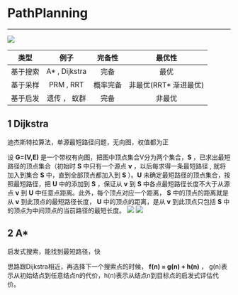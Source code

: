 # PathPlanning
---
![](https://i.imgur.com/6nvPKi0.jpg)

| 类型        	| 例子          	| 完备性		|最优性		|
| ------------- |:-------------:|:-----:	|:--:		|
| 基于搜索		| A* , Dijkstra	|完备		|最优		|
| 基于采样	    | PRM , RRT		|概率完备	|非最优(RRT* 渐进最优)|
| 基于启发 		| 遗传 ， 蚁群	|完备		|非最优		|

## 1 Dijkstra 

迪杰斯特拉算法，单源最短路径问题，无向图，权值都为正

设 **G=(V,E)** 是一个带权有向图，把图中顶点集合V分为两个集合，**S** ，已求出最短路径的顶点集合（初始时 **S** 中只有一个源点 **v** ，以后每求得一条最短路径 , 就将加入到集合 **S** 中，直到全部顶点都加入到 **S** ）。**U** 未确定最短路径的顶点集合，按照最短路径，把 **U** 中的添加到 **S** ，保证从 **v** 到 **S** 中各点最短路径长度不大于从源点 **v** 到 **U** 中任意点距离。此外，每个顶点对应一个距离， **S** 中的顶点的距离就是从 **v** 到此顶点的最短路径长度， **U** 中的顶点的距离，是从 **v** 到此顶点只包括 **S** 中的顶点为中间顶点的当前路径的最短长度。
![](https://i.imgur.com/hV75yqs.jpg)
![](https://i.imgur.com/QQ9eMJH.jpg)

## 2 A* ##
启发式搜索，能找到最短路径，快

思路跟Dijkstra相近，再选择下一个搜索点的时候， **f(n) = g(n) + h(n)** ， g(n)表示从初始结点到任意结点n的代价，h(n)表示从结点n到目标点的启发式评估代价。